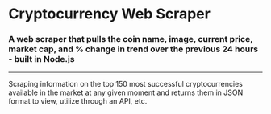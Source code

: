# Cryptocurrency Web Scraper

### A web scraper that pulls the coin name, image, current price, market cap, and % change in trend over the previous 24 hours - built in Node.js
***
Scraping information on the top 150 most successful cryptocurrencies available in the market at any given moment and returns them in JSON format to view, utilize through an API, etc. 